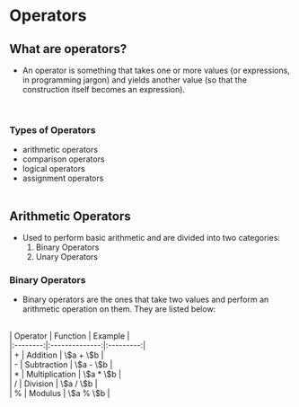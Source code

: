 # Operators <br/>
## What are operators?
- An operator is something that takes one or more values (or expressions, in programming jargon) and yields another value (so that the construction itself becomes an expression). 
<br/>

### Types of Operators
- arithmetic operators
- comparison operators
- logical operators
- assignment operators
<br/><br/>

## Arithmetic Operators
- Used to perform basic arithmetic and are divided into two categories:
    1. Binary Operators
    2. Unary Operators

### Binary Operators
- Binary operators are the ones that take two values and perform an arithmetic operation on them. They are listed below:
<br/>
| Operator |    Function    | Example   |<br/>
|:--------:|:--------------:|:---------:|<br/>
|     +    |    Addition    | \$a + \$b |<br/>
|     -    |   Subtraction  | \$a - \$b |<br/>
|     *    | Multiplication | \$a * \$b |<br/>
|     /    |    Division    | \$a / \$b |<br/>
|     %    |     Modulus    | \$a % \$b |<br/>
<br/><br/><br/>